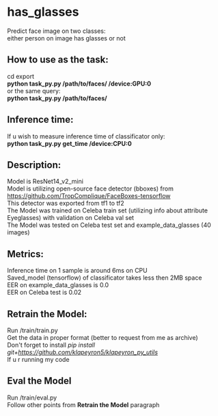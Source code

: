 # has_glasses
Predict face image on two classes:  
either person on image has glasses or not  

## How to use as the task:
cd export  
**python task_py.py /path/to/faces/ /device:GPU:0**  
or the same query:  
**python task_py.py /path/to/faces/**  

## Inference time:
If u wish to measure inference time of classificator only:  
**python task_py.py get_time /device:CPU:0**  

## Description:
Model is ResNet14_v2_mini  
Model is utilizing open-source face detector (bboxes) from https://github.com/TropComplique/FaceBoxes-tensorflow  
This detector was exported from tf1 to tf2  
The Model was trained on Celeba train set (utilizing info about attribute Eyeglasses) with validation on Celeba val set  
The Model was tested on Celeba test set and example_data_glasses (40 images)  

## Metrics:
Inference time on 1 sample is around 6ms on CPU  
Saved_model (tensorflow) of classificator takes less then 2MB space  
EER on example_data_glasses is 0.0  
EER on Celeba test is 0.02

## Retrain the Model:
Run /train/train.py  
Get the data in proper format (better to request from me as archive)  
Don't forget to install *pip install git+https://github.com/klapeyron5/klapeyron_py_utils*  
If u r running my code  

## Eval the Model
Run /train/eval.py  
Follow other points from **Retrain the Model** paragraph  
